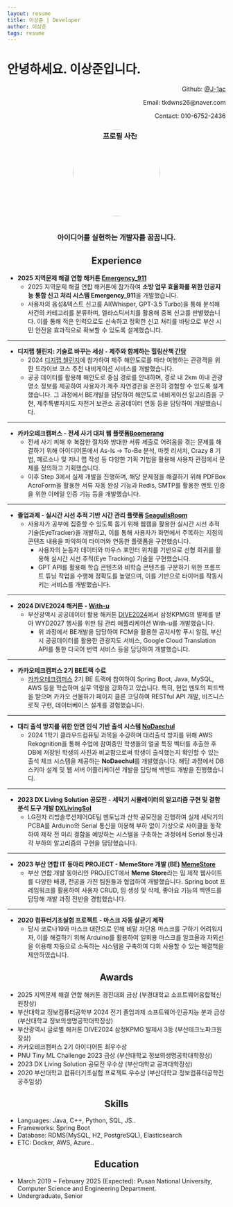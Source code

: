 ```yaml
---
layout: resume
title: 이상준 | Developer
author: 이상준
tags: resume
---
```


# 안녕하세요. 이상준입니다.
<p style="text-align: right;">Github: <a href="https://github.com/J-1ac">@J-1ac</a></p>
<p style="text-align: right;">Email: tkdwns26@naver.com</p>
<p style="text-align: right;">Contact: 010-6752-2436</p>

<h3 style="text-align: center;">
  <img src="https://avatars.githubusercontent.com/u/55781137?v=4" alt="프로필 사진" style="width: 200px; height: 200px; object-fit: cover; border-radius: 50%;"><br><br>
  <p style="bold">아이디어를 실현하는 개발자를 꿈꿉니다.</p>
</h3>


<h2 style="text-align: center;">
  <b>Experience</b><br>
</h2>

- **2025 지역문제 해결 연합 해커톤 [Emergency_911](https://github.com/Diving-Seagull/Emergency_911)**
  - 2025 지역문제 해결 연합 해커톤에 참가하여 **소방 업무 효율화를 위한 인공지능 통합 신고 처리 시스템 Emergency_911**을 개발했습니다.
  - 사용자의 음성&텍스트 신고를 AI(Whisper, GPT-3.5 Turbo)을 통해 분석해 사건의 카테고리를 분류하며, 엘라스틱서치를 활용해 중복 신고를 판별했습니다. 이를 통해 적은 인력으로도 신속하고 정확한 신고 처리를 바탕으로 부산 시민 안전을 효과적으로 확보할 수 있도록 설계했습니다.

---

- **디지랩 챌린지: 기술로 바꾸는 세상 - 제주와 함께하는 힐링산책 [간당](https://github.com/Diving-Seagull/gandang)**
  - 2024 [디지랩 챌린지](https://digilab-hackathon.com/)에 참가하여 제주 해안도로를 따라 여행하는 관광객을 위한 드라이브 코스 추천 내비게이션 서비스를 개발했습니다.
  - 공공 데이터를 활용해 해안도로 중심 경로를 안내하며, 경로 내 2km 이내 관광 명소 정보를 제공하여 사용자가 제주 자연경관을 온전히 경험할 수 있도록 설계했습니다. 그 과정에서 BE개발을 담당하여 해안도로 네비게이션 알고리즘을 구현, 제주특별자치도 자전거 보관소 공공데이터 연동 등을 담당하여 개발했습니다.

---

- **카카오테크캠퍼스 - 전세 사기 대처 웹 플랫폼[Boomerang](https://github.com/kakao-tech-campus-2nd-step3/Team11_BE)**
    - 전세 사기 피해 후 복잡한 절차와 방대한 서류 제출로 어려움을 겪는 문제를 해결하기 위해 아이디어톤에서 As-Is -> To-Be 분석, 마켓 리서치, Crazy 8 기법, 페르소나 및 저니 맵 작성 등 다양한 기획 기법을 활용해 사용자 관점에서 문제를 정의하고 기획했습니다.
    - 이후 Step 3에서 실제 개발을 진행하며, 해당 문제점을 해결하기 위해 PDFBox AcroForm을 활용한 서류 자동 완성 기능과 Redis, SMTP를 활용한 멘토 인증을 위한 이메일 인증 기능 등을 개발했습니다.

---

- **졸업과제 - 실시간 시선 추적 기반 시간 관리 플랫폼 [SeagullsRoom](https://github.com/new3seagull/SeagullsRoom)**
  - 사용자가 공부에 집중할 수 있도록 돕기 위해 웹캠을 활용한 실시간 시선 추적 기술(EyeTracker)을 개발하고, 이를 통해 사용자가 화면에서 주목하는 지점의 콘텐츠 내용을 파악하여 타이머와 연동한 플랫폼을 구현했습니다.
    - 사용자의 눈동자 데이터와 마우스 포인터 위치를 기반으로 선형 회귀를 활용해 실시간 시선 추적(Eye Tracking) 기술을 구현했습니다.
    - GPT API를 활용해 학습 콘텐츠와 비학습 콘텐츠를 구분하기 위한 프롬프트 튜닝 작업을 수행해 정확도를 높였으며, 이를 기반으로 타이머를 작동시키는 서비스를 개발했습니다.

---

- **2024 DIVE2024 해커톤 - [With-u](https://github.com/Diving-Seagull/With-u)**
  - 부산광역시 공공데이터 활용 해커톤 [DIVE2024](https://www.dxchallenge.co.kr/about-1)에서 삼정KPMG의 발제를 받아 WYD2027 행사를 위한 팀 관리 애플리케이션 With-u를 개발했습니다.
    - 위 과정에서 BE개발을 담당하여 FCM을 활용한 공지사항 푸시 알림, 부산시 공공데이터를 활용한 관광지도 서비스, Google Cloud Translation API를 통한 다국어 번역 서비스 등을 담당하여 개발했습니다.

---

- **카카오테크캠퍼스 2기 BE트랙 수료**
  - [카카오테크캠퍼스](https://www.kakaotechcampus.com/kakaotech/about/list.do) 2기 BE 트랙에 참여하여 Spring Boot, Java, MySQL, AWS 등을 학습하며 실무 역량을 강화하고 있습니다. 특히, 현업 멘토의 피드백을 받으며 카카오 선물하기 페이지 클론 코딩하여 RESTful API 개발, 비즈니스 로직 구현, 데이터베이스 설계를 경험했습니다.

---

- **대리 출석 방지를 위한 안면 인식 기반 출석 시스템 [NoDaechul](https://github.com/hunsy9/NoDaechul)**
  - 2024 1학기 클라우드컴퓨팅 과목을 수강하며 대리출석 방지를 위해 AWS Rekognition을 통해 수업에 참여중인 학생들의 얼굴 특징 벡터를 추출한 후 DB에 저장된 학생의 사진과 비교함으로써 학생이 출석했는지 확인할 수 있는 출석 체크 시스템을 제공하는 **NoDaechul**를 개발했습니다. 해당 과정에서 DB 스키마 설계 및 웹 서버 어플리케이션 개발을 담당해 백엔드 개발을 진행했습니다.

---

- **2023 DX Living Solution 공모전 - 세탁기 시뮬레이터의 알고리즘 구현 및 결함 분석 도구 개발 [DXLivingSol](https://github.com/J-1ac/DXLivingSol)**
  - LG전자 리빙솔루션제어QE팀 멘토님과 산학 공모전을 진행하여 실제 세탁기의 PCBA를 Arduino와 Serial 통신을 이용해 부하 없이 가상으로 사이클을 동작하여 제작 전 미리 결함을 예방하는 시스템을 구축하는 과정에서 Serial 통신과 각 부하의 알고리즘의 구현을 담당했습니다. 

---

- **2023 부산 연합 IT 동아리 PROJECT - MemeStore 개발 (BE) [MemeStore](https://github.com/WebPHub/MemeStore)** 
  - 부산 연합 개발 동아리인 PROJECT에서 **Meme Store**라는 밈 제작 웹사이트를 다양한 배경, 전공을 가진 팀원들과 협업하여 개발했습니다. Spring boot 프레임워크를 활용하여 사용자 CRUD, 밈 생성 및 삭제, 좋아요 기능의 백엔드를 담당해 개발 과정 전반을 경험했습니다.

---

- **2020 컴퓨터기초실험 프로젝트 - 마스크 자동 살균기 제작**
  - 당시 코로나19와 마스크 대란으로 인해 비말 차단용 마스크를 구하기 어려워지자, 이를 해결하기 위해 Arduino를 활용하여 일회용 마스크를 알코올과 자외선을 이용해 자동으로 소독하는 시스템을 구축하여 다회 사용할 수 있는 해결책을 제안하였습니다.

<h2 style="text-align: center;">
  <b>Awards</b><br>
</h2>

- 2025 지역문제 해결 연합 해커톤 경진대회 금상 (부경대학교 소프트웨어융합혁신원장상)
- 부산대학교 정보컴퓨터공학부 2024 전기 졸업과제 소프트웨어·인공지능 분과 금상 (부산대학교 정보의생명공학대학장상)
- 부산광역시 글로벌 해커톤 DIVE2024 삼정KPMG 발제사 3등 (부산테크노파크원장상)
- 카카오테크캠퍼스 2기 아이디어톤 최우수상
- PNU Tiny ML Challenge 2023 금상 (부산대학교 정보의생명공학대학장상)
- 2023 DX Living Solution 공모전 우수상 (부산대학교 공과대학장상)
- 2020 부산대학교 컴퓨터기초실험 프로젝트 우수상 (부산대학교 정보컴퓨터공학전공주임상)

<h2 style="text-align: center;">
  <b>Skills</b><br>
</h2>

- Languages: Java, C++, Python, SQL, JS..
- Frameworks: Spring Boot
- Database: RDMS(MySQL, H2, PostgreSQL), Elasticsearch
- ETC: Docker, AWS, Azure..

<h2 style="text-align: center;">
  <b>Education</b><br>
</h2>

- March 2019 ~ February 2025 (Expected): Pusan National University, Computer Science and Engineering Department. 
- Undergraduate, Senior